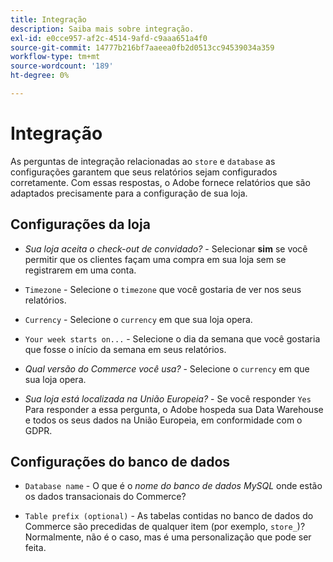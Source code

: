 ```yaml
---
title: Integração
description: Saiba mais sobre integração.
exl-id: e0cce957-af2c-4514-9afd-c9aaa651a4f0
source-git-commit: 14777b216bf7aaeea0fb2d0513cc94539034a359
workflow-type: tm+mt
source-wordcount: '189'
ht-degree: 0%

---
```


# Integração

As perguntas de integração relacionadas ao `store` e `database` as configurações garantem que seus relatórios sejam configurados corretamente. Com essas respostas, o Adobe fornece relatórios que são adaptados precisamente para a configuração de sua loja.

## Configurações da loja

- *Sua loja aceita o check-out de convidado?* - Selecionar **sim** se você permitir que os clientes façam uma compra em sua loja sem se registrarem em uma conta.

- `Timezone` - Selecione o `timezone` que você gostaria de ver nos seus relatórios.

- `Currency` - Selecione o `currency` em que sua loja opera.

- `Your week starts on...` - Selecione o dia da semana que você gostaria que fosse o início da semana em seus relatórios.

- *Qual versão do Commerce você usa?* - Selecione o `currency` em que sua loja opera.

- *Sua loja está localizada na União Europeia?* - Se você responder `Yes` Para responder a essa pergunta, o Adobe hospeda sua Data Warehouse e todos os seus dados na União Europeia, em conformidade com o GDPR.

## Configurações do banco de dados

- `Database name` - O que é o *nome do banco de dados MySQL* onde estão os dados transacionais do Commerce?

- `Table prefix (optional)` - As tabelas contidas no banco de dados do Commerce são precedidas de qualquer item (por exemplo, `store_`)? Normalmente, não é o caso, mas é uma personalização que pode ser feita.
